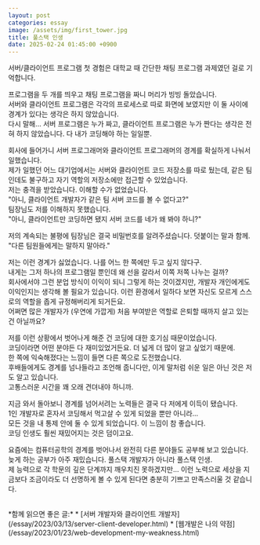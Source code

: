 ```yaml
---
layout: post
categories: essay
image: /assets/img/first_tower.jpg
title: 풀스택 인생 
date: 2025-02-24 01:45:00 +0900
---
```


서버/클라이언트 프로그램 첫 경험은 대학교 때 간단한 채팅 프로그램 과제였던 걸로 기억합니다.

프로그램을 두 개를 띄우고 채팅 프로그램을 짜니 머리가 빙빙 돌았습니다.  
서버와 클라이언트 프로그램은 각각의 프로세스로 따로 화면에 보였지만 이 둘 사이에 경계가 있다는 생각은 하지 않았습니다.  
다시 말해... 서버 프로그램은 누가 짜고, 클라이언트 프로그램은 누가 짠다는 생각은 전혀 하지 않았습니다. 다 내가 코딩해야 하는 일일뿐.  

회사에 들어가니 서버 프로그래머와 클라이언트 프로그래머의 경계를 확실하게 나눠서 일했습니다.  
제가 일했던 어느 대기업에서는 서버와 클라이언트 코드 저장소를 따로 뒀는데, 같은 팀인데도 불구하고 자기 역할의 저장소에만 접근할 수 있었습니다.  
저는 충격을 받았습니다. 이해할 수가 없었습니다.  
"아니, 클라이언트 개발자가 같은 팀 서버 코드를 볼 수 없다고?"  
팀장님도 저를 이해하지 못했습니다.  
"아니, 클라이언트만 코딩하면 됐지 서버 코드를 네가 왜 봐야 하니?"

저의 계속되는 불평에 팀장님은 결국 비밀번호를 알려주셨습니다. 덧붙이는 말과 함께.  
"다른 팀원들에게는 말하지 말아라."

저는 이런 경계가 싫었습니다. 나를 어느 한 쪽에만 두고 싶지 않다구.  
내게는 그저 하나의 프로그램일 뿐인데 왜 선을 갈라서 이쪽 저쪽 나누는 걸까?  
회사에서야 그런 분업 방식이 이익이 되니 그렇게 하는 것이겠지만, 개발자 개인에게도 이익인지는 생각해 볼 필요가 있습니다.
이런 환경에서 일하다 보면 자신도 모르게 스스로의 역할을 좁게 규정해버리게 되거든요.  
어쩌면 많은 개발자가 (우연에 가깝게) 처음 부여받은 역할로 은퇴할 때까지 살고 있는 건 아닐까요?  

저를 이런 상황에서 벗어나게 해준 건 코딩에 대한 호기심 때문이었습니다.  
코딩이라면 어떤 분야든 다 재미있었거든요. 더 넓게 더 많이 알고 싶었기 때문에.  
한 쪽에 익숙해졌다는 느낌이 들면 다른 쪽으로 도전했습니다.  
후배들에게도 경계를 넘나들라고 조언해 줍니다만, 이게 말처럼 쉬운 일은 아닌 것은 저도 알고 있습니다.  
고통스러운 시간을 꽤 오래 견뎌내야 하니까.

지금 와서 돌아보니 경계를 넘어서려는 노력들은 결국 다 저에게 이득이 됐습니다.  
1인 개발자로 혼자서 코딩해서 먹고살 수 있게 되었을 뿐만 아니라...  
모든 것을 내 통제 안에 둘 수 있게 되었습니다. 이 느낌이 참 좋습니다.  
코딩 인생도 훨씬 재밌어지는 것은 덤이고요.

요즘에는 컴퓨터공학의 경계를 벗어나서 완전히 다른 분야들도 공부해 보고 있습니다.  
늦게 하는 공부가 아주 재밌습니다. 풀스택 개발자가 아니라 풀스택 인생.  
제 능력으로 각 학문의 깊은 단계까지 깨우치진 못하겠지만... 이런 노력으로 세상을 지금보다 조금이라도 더 선명하게 볼 수 있게 된다면 충분히 기쁘고 만족스러울 것 같습니다.

<br>
*함께 읽으면 좋은 글:*
* [서버 개발자와 클라이언트 개발자](/essay/2023/03/13/server-client-developer.html)
* [웹개발은 나의 약점](/essay/2023/01/23/web-development-my-weakness.html)
